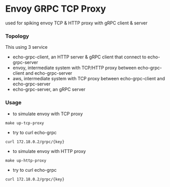 # Envoy GRPC TCP Proxy
used for spiking envoy TCP & HTTP proxy with gRPC client & server

### Topology
This using 3 service
- echo-grpc-client, an HTTP server & gRPC client that connect to echo-grpc-server
- envoy, intermediate system with TCP/HTTP proxy between echo-grpc-client and echo-grpc-server
- aws, intermediate system with TCP proxy between echo-grpc-client and echo-grpc-server
- echo-grpc-server, an gRPC server

### Usage
- to simulate envoy with TCP proxy
```
make up-tcp-proxy
```

- try to curl echo-grpc
```
curl 172.18.0.2/grpc/{key}
```

- to simulate envoy with HTTP proxy
```
make up-http-proxy
```

- try to curl echo-grpc
```
curl 172.18.0.2/grpc/{key}
```
